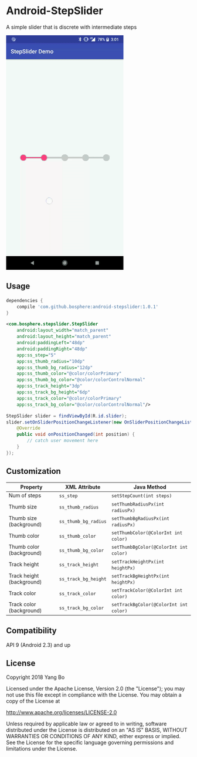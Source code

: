 Android-StepSlider
============================

A simple slider that is discrete with intermediate steps

<img src="./art/screenshot.gif" width="320">

Usage
-----
```gradle
dependencies {
    compile 'com.github.bosphere:android-stepslider:1.0.1'
}
```

```xml
<com.bosphere.stepslider.StepSlider
    android:layout_width="match_parent"
    android:layout_height="match_parent"
    android:paddingLeft="48dp"
    android:paddingRight="48dp"
    app:ss_step="5"
    app:ss_thumb_radius="10dp"
    app:ss_thumb_bg_radius="12dp"
    app:ss_thumb_color="@color/colorPrimary"
    app:ss_thumb_bg_color="@color/colorControlNormal"
    app:ss_track_height="3dp"
    app:ss_track_bg_height="6dp"
    app:ss_track_color="@color/colorPrimary"
    app:ss_track_bg_color="@color/colorControlNormal"/>
```

```java
StepSlider slider = findViewById(R.id.slider);
slider.setOnSliderPositionChangeListener(new OnSliderPositionChangeListener() {
    @Override
    public void onPositionChanged(int position) {
        // catch user movement here
    }
});
```

Customization
-------------

| Property | XML Attribute | Java Method |
| -------- | ------------- | ----------- |
| Num of steps | `ss_step` | `setStepCount(int steps)` |
| Thumb size | `ss_thumb_radius` | `setThumbRadiusPx(int radiusPx)` |
| Thumb size (background) | `ss_thumb_bg_radius` | `setThumbBgRadiusPx(int radiusPx)` |
| Thumb color | `ss_thumb_color` | `setThumbColor(@ColorInt int color)` |
| Thumb color (background) | `ss_thumb_bg_color` | `setThumbBgColor(@ColorInt int color)` |
| Track height | `ss_track_height` | `setTrackHeightPx(int heightPx)` |
| Track height (background) | `ss_track_bg_height` | `setTrackBgHeightPx(int heightPx)` |
| Track color | `ss_track_color` | `setTrackColor(@ColorInt int color)` |
| Track color (background) | `ss_track_bg_color` | `setTrackBgColor(@ColorInt int color)` |


Compatibility
-------------

API 9 (Android 2.3) and up

License
-------

Copyright 2018 Yang Bo

Licensed under the Apache License, Version 2.0 (the "License");
you may not use this file except in compliance with the License.
You may obtain a copy of the License at

   http://www.apache.org/licenses/LICENSE-2.0

Unless required by applicable law or agreed to in writing, software
distributed under the License is distributed on an "AS IS" BASIS,
WITHOUT WARRANTIES OR CONDITIONS OF ANY KIND, either express or implied.
See the License for the specific language governing permissions and
limitations under the License.